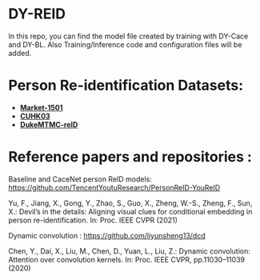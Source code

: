 # DY-REID
In this repo, you can find the model file created by training with DY-Cace and DY-BL. 
Also Training/Inference code and configuration files will be added.

# Person Re-identification Datasets: 

- [**Market-1501**](https://www.v7labs.com/open-datasets/market-1501) 
- [**CUHK03**](http://www.ee.cuhk.edu.hk/~xgwang/CUHK_identification.html)
- [**DukeMTMC-reID**](https://exposing.ai/duke_mtmc/)


# Reference papers and repositories : 

Baseline and CaceNet person ReID models: https://github.com/TencentYoutuResearch/PersonReID-YouReID

Yu, F., Jiang, X., Gong, Y., Zhao, S., Guo, X., Zheng, W.-S., Zheng,  F., Sun, X.: Devil’s in the details: Aligning visual clues for conditional embedding in person re-identification. In: Proc. IEEE CVPR (2021)

Dynamic convolution : https://github.com/liyunsheng13/dcd 

Chen, Y., Dai, X., Liu, M., Chen, D., Yuan, L., Liu, Z.: Dynamic convolution: Attention over convolution kernels. In: Proc. IEEE CVPR, pp.11030–11039 (2020)
